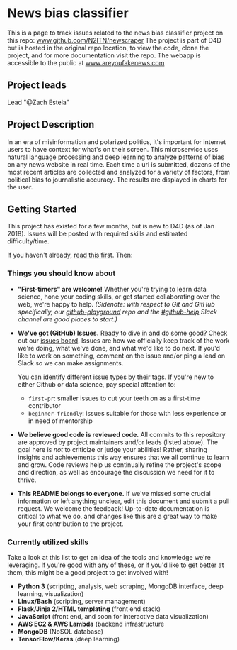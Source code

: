 # News bias classifier
This is a page to track issues related to the news bias classifier project on this repo: www.github.com/N2ITN/newscraper
The project is part of D4D but is hosted in the original repo location, to view the code, clone the project, and for more  documentation visit the repo.
The webapp is accessible to the public at www.areyoufakenews.com

## Project leads
Lead "@Zach Estela"

## Project Description
In an era of misinformation and polarized politics, it's important for internet users to have context for what's on their screen. This microservice uses natural language processing and deep learning to analyze patterns of bias on any news website in real time. Each time a url is submitted, dozens of the most recent articles are collected and analyzed for a variety of factors, from political bias to journalistic accuracy. The results are displayed in charts for the user.

## Getting Started
This project has existed for a few months, but is new to D4D (as of Jan 2018). Issues will be posted with required skills and estimated difficulty/time.

If you haven't already, [read this first](https://github.com/Data4Democracy/read-this-first). Then:

### Things you should know about
* **"First-timers" are welcome!** Whether you're trying to learn data science, hone your coding skills, or get started collaborating over the web, we're happy to help. *(Sidenote: with respect to Git and GitHub specifically, our [github-playground](https://github.com/Data4Democracy/github-playground) repo and the [#github-help](https://datafordemocracy.slack.com/messages/github-help/) Slack channel are good places to start.)*
* **We've got (GitHub) Issues.** Ready to dive in and do some good? Check out our [issues board](https://github.com/Data4Democracy/are-you-fake-news/issues). Issues are how we officially keep track of the work we're doing, what we've done, and what we'd like to do next. If you'd like to work on something, comment on the issue and/or ping a lead on Slack so we can make assignments.

    You can identify different issue types by their tags. If you're new to either Github or data science, pay special attention to:
    * `first-pr`: smaller issues to cut your teeth on as a first-time contributor
    * `beginner-friendly`: issues suitable for those with less experience or in need of mentorship
* **We believe good code is reviewed code.** All commits to this repository are approved by project maintainers and/or leads (listed above). The goal here is *not* to criticize or judge your abilities! Rather, sharing insights and achievements this way ensures that we all continue to learn and grow. Code reviews help us continually refine the project's scope and direction, as well as encourage the discussion we need for it to thrive.
* **This README belongs to everyone.** If we've missed some crucial information or left anything unclear, edit this document and submit a pull request. We welcome the feedback! Up-to-date documentation is critical to what we do, and changes like this are a great way to make your first contribution to the project.

### Currently utilized skills
Take a look at this list to get an idea of the tools and knowledge we're leveraging. If you're good with any of these, or if you'd like to get better at them, this might be a good project to get involved with!

* **Python 3** (scripting, analysis, web scraping, MongoDB interface, deep learning, visualization)
* **Linux/Bash** (scripting, server management)
* **Flask/Jinja 2/HTML templating** (front end stack)
* **JavaScript** (front end, and soon for interactive data visualization)
* **AWS EC2 & AWS Lambda** (backend infrastructure
* **MongoDB** (NoSQL database)
* **TensorFlow/Keras** (deep learning)
